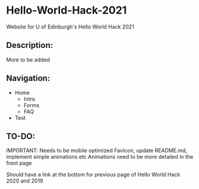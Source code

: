 # Hello-World-Hack-2021
Website for U of Edinburgh's Hello World Hack 2021
## Description:
More to be added

## Navigation:
- Home
  - Intro
  - Forms
  - FAQ
- Test

## TO-DO:
IMPORTANT: Needs to be mobile optimized
Favicon, update README.md, implement simple animations etc
Animations need to be more detailed in the front page

Should have a link at the bottom for previous page of Hello World Hack 2020 and 2019